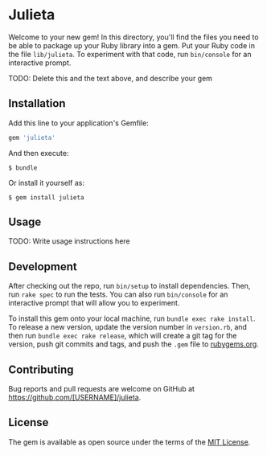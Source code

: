 # Julieta

Welcome to your new gem! In this directory, you'll find the files you need to be able to package up your Ruby library into a gem. Put your Ruby code in the file `lib/julieta`. To experiment with that code, run `bin/console` for an interactive prompt.

TODO: Delete this and the text above, and describe your gem

## Installation

Add this line to your application's Gemfile:

```ruby
gem 'julieta'
```

And then execute:

    $ bundle

Or install it yourself as:

    $ gem install julieta

## Usage

TODO: Write usage instructions here

## Development

After checking out the repo, run `bin/setup` to install dependencies. Then, run `rake spec` to run the tests. You can also run `bin/console` for an interactive prompt that will allow you to experiment.

To install this gem onto your local machine, run `bundle exec rake install`. To release a new version, update the version number in `version.rb`, and then run `bundle exec rake release`, which will create a git tag for the version, push git commits and tags, and push the `.gem` file to [rubygems.org](https://rubygems.org).

## Contributing

Bug reports and pull requests are welcome on GitHub at https://github.com/[USERNAME]/julieta.


## License

The gem is available as open source under the terms of the [MIT License](http://opensource.org/licenses/MIT).

